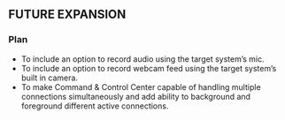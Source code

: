 ## FUTURE EXPANSION

### Plan
- To include an option to record audio using the target system’s mic.
- To include an option to record webcam feed using the target system’s built in camera.
- To make Command & Control Center capable of handling multiple connections simultaneously and add ability to background and foreground different active connections.
